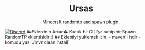 <h1 align="center">Ursas</h1>
<p align="center">Minecraft randomtp and spawn plugin.</p>
    <a href="https://discord.gg/ZwhB5gdb"><img 	  src="https://img.shields.io/discord/1193188455946133645?logo=discord" alt="Discord"/></a>
##Eklentinin Amac�
Kucuk bir GUI'ye sahip bir Spawn RandomTP eklentisidir :)
## Eklentiyi yuklemek icin.
- maven'i indir
- komudu yaz `./mvn clean install`
